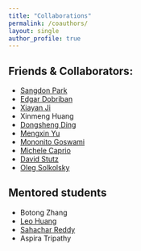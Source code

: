 ```yaml
---
title: "Collaborations"
permalink: /coauthors/
layout: single
author_profile: true
---
```


## Friends & Collaborators:
- [Sangdon Park](https://sangdon.github.io/)
- [Edgar Dobriban](https://statistics.wharton.upenn.edu/profile/dobriban/)
- [Xiayan Ji](https://xjiae.github.io/)
- Xinmeng Huang
- [Dongsheng Ding](https://dongshed.github.io/)
- [Mengxin Yu](https://maxineyu.github.io/personal_web/)
- [Mononito Goswami](https://mononito.com/)
- [Michele Caprio](https://michelecaprio.wixsite.com/caprio)
- [David Stutz](https://davidstutz.de/)
- [Oleg Solkolsky](https://directory.seas.upenn.edu/oleg-sokolsky/)



## Mentored students
- Botong Zhang
- [Leo Huang](https://live-sas-physics.pantheon.sas.upenn.edu/people/leo-huang) 
- [Sahachar Reddy](https://www.grasp.upenn.edu/people/sahachar-reddy-tippana/)
- Aspira Tripathy

